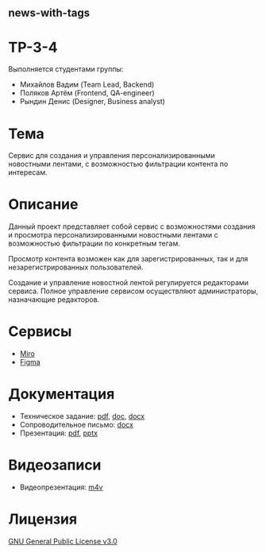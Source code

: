 ## news-with-tags
# TP-3-4
Выполняется студентами группы:
- Михайлов Вадим (Team Lead, Backend)
- Поляков Артём (Frontend, QA-engineer)
- Рындин Денис (Designer, Business analyst)
# Тема
Сервис для создания и управления персонализированными новостными лентами, с возможностью фильтрации контента по интересам.
# Описание 
Данный проект представляет собой сервис с возможностями создания и просмотра персонализированными новостными лентами с возможностью фильтрации по конкретным тегам.

Просмотр контента возможен как для зарегистрированных, так и для незарегистрированных пользователей.

Создание и управление новостной лентой регулируется редакторами сервиса. Полное управление сервисом осуществляют администраторы, назначающие редакторов.
# Сервисы
- [Miro](https://miro.com/app/board/uXjVNoCHs2M=/)
- [Figma](https://www.figma.com/file/ZGBvVvL2H1JGse6unaiunH/Untitled?type=design&node-id=12-213&mode=design&t=n219tiihvn57Q5Bi-0)
# Документация
- Техническое задание: [pdf](Documentation/ТЗ.pdf), [doc](Documentation/ТЗ.doc), [docx](Documentation/ТЗ.docx)
- Сопроводительное письмо: [docx]()
- Презентация: [pdf](Documentation/my_news_presentation.pdf), [pptx](Documentation/my_news_presentation.pptx)
# Видеозаписи
- Видеопрезентация: [m4v](https://github.com/FDMan12/news-with-tags/blob/main/Media/Видеопрезентация.m4v)
# Лицензия
[GNU General Public License v3.0](LICENSE)

